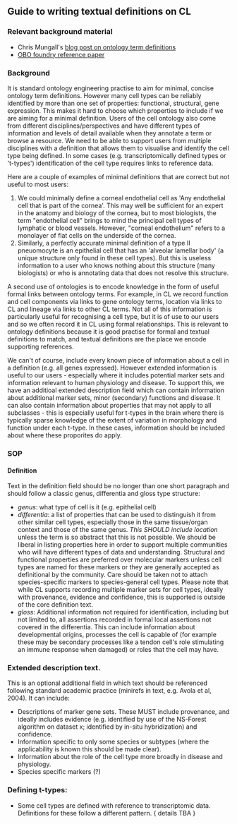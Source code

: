 ## Guide to writing textual definitions on CL

### Relevant background material

- Chris Mungall's [blog post on ontology term definitions](https://douroucouli.wordpress.com/2019/07/08/ontotip-write-simple-concise-clear-operational-textual-definitions/)
- [OBO foundry reference paper](https://philpapers.org/archive/SEPGFW.pdf)

### Background

It is standard ontology engineering practise to aim for minimal, concise ontology term definitions.  However many cell types can be reliably identified by more than one set of properties: functional, structural, gene expression. This makes it hard to choose which properties to include if we are aiming for a minimal definition.  Users of the cell ontology also come from different disciplines/perspectives and have different types of information and levels of detail available when they annotate a term or browse a resource.  We need to be able to support users from multiple disciplines with a definition that allows them to visualise and identify the cell type being defined. In some cases (e.g. transcriptomically defined types or 't-types') identification of the cell type requires links to reference data.

Here are a couple of examples of minimal definitions that are correct but not useful to most users:

1. We could minimally define a corneal endothelial cell as 'Any endothelial cell that is part of the cornea'.  This may well be sufficient for an expert in the anatomy and biology of the cornea, but to most biologists, the term "endothelial cell" brings to mind the principal cell types of lymphatic or blood vessels.  However, "corneal endothelium" refers to a monolayer of flat cells on the underside of the cornea.    
2. Similarly, a perfectly accurate minimal definition of a type II pneuomocyte is an epithelial cell that has an 'alveolar lamellar body' (a unique structure only found in these cell types). But this is useless information to a user who knows nothing about this structure (many biologists) or who is annotating data that does not resolve this structure.

A second use of ontologies is to encode knowledge in the form of useful formal links between ontology terms.  For example, in CL we record function and cell components via links to gene ontology terms, location via links to CL and lineage via links to other CL terms. Not all of this information is particularly useful for recognising a cell type, but it is of use to our users and so we often record it in CL using formal relationships. This is relevant to ontology definitions because it is good practise for formal and textual definitions to match, and textual definitions are the place we encode supporting references.

We can't of course, include every known piece of information about a cell in a definition (e.g. all genes expressed). However extended information is useful to our users - especially where it includes potential marker sets and information relevant to human physiology and disease. To support this, we have an additioal extended description field which can contain information about additional marker sets, minor (secondary) functions and disease.  It can also contain information about properties that may not apply to all subclasses - this is especially useful for t-types in the brain where there is typically sparse knowledge of the extent of variation in morphology and function under each t-type.  In these cases, information should be included about where these proporites do apply.

### SOP

#### Definition

Text in the definition field should be no longer than one short paragraph and should follow a classic genus, differentia and gloss type structure:
   - _genus_: what type of cell is it (e.g. epithelial cell)
   - _differentia_: a list of properties that can be used to distinguish it from other similar cell types, especially those in the same tissue/organ context and those of the same genus. _This SHOULD include location_ unless the term is so abstract that this is not possible. We should be liberal in listing properties here in order to support multiple communities who will have different types of data and understanding. Structural and functional properties are preferred over molecular markers unless cell types are named for these markers or they are generally accepted as definitional by the community. Care should be taken not to attach species-specific markers to species-general cell types. Please note that while CL supports recording multiple marker sets for cell types, ideally with provenance, evidence and confidence, this is supported is outside of the core definition text.
   - _gloss_: Additional information not required for identification, including but not limited to, all assertions recorded in formal local assertions not covered in the differentia. This can include information about developmental origins, processes the cell is capable of (for example these may be secondary processes like a tendon cell's role stimulating an immune response when damaged) or roles that the cell may have.

### Extended description text.

This is an optional additional field in which text should be referenced following standard academic practice (minirefs in text, e.g. Avola et al, 2004). It can include:
 - Descriptions of marker gene sets.  These MUST include provenance, and ideally includes evidence (e.g. identified by use of the NS-Forest algorithm on dataset x; identified by in-situ hybridization) and confidence.
 - Information specific to only some species or subtypes (where the applicability is known this should be made clear).
 - Information about the role of the cell type more broadly in disease and physiology.
 - Species specific markers (?)

### Defining t-types:
 - Some cell types are defined with reference to transcriptomic data.  Definitions for these follow a different pattern. { details TBA }






